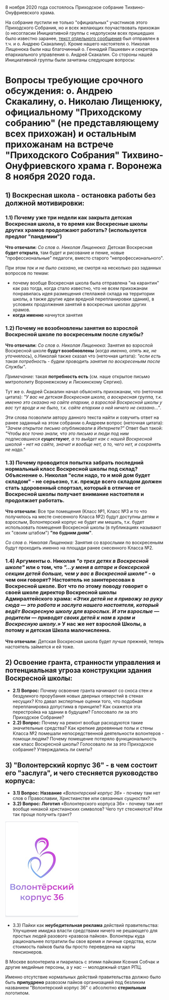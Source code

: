 8 ноября 2020 года состоялось Приходское собрание Тихвино-Онуфриевского храма.

На собрание пустили не только "официальных" участников этого Приходского Собрания, но и всех желающих поучаствовать прихожан (о несогласии Инициативной группы с недопуском всех пришедших было известно заранее,
 [текст отдельного сообщения](2020-11-08-sobranie-1-poz.md) был отправлен в т.ч. и о. Андрею Скакалину).
Кроме нашего настоятеля о. Николая Лищенюка были наш благочинный о. Геннадий Пашкевич  и секретарь епархиального управления о. Андрей Скакалин. 
Со стороны нашей Инициативной группы были зачитаны следующие вопросы:

# Вопросы требующие срочного обсуждения: о. Андрею Скакалину, о. Николаю Лищенюку, официальному "Приходскому собранию" (не представляющему всех прихожан) и остальным прихожанам  на встрече "Приходского Собрания" Тихвино-Онуфриевского храма г. Воронежа  8 ноября 2020 года.

## 1) Воскресная школа - остановка работы без должной мотивировки:

### 1.1) Почему уже три недели как **закрыта** детская Воскресная школа, в то время как Воскресные школы других храмов продолжают работать? (используется предлог "пандемии")

**Что отвечали:**
*Со слов о. Николая Лищенюка:* Детская Воскресная **будет открыта**, там будет и рисование и пение, 
новые "профессиональные" педагоги, вместо старого "непрофессионального".

При этом *так и не было сказано*, не смотря на несколько раз заданных вопросов по темам:

  * почему вообще Воскресная школа была  отправлена "на карантин" как раз тогда,
 когда стало известно, что не всем прихожанам понравилась идея размещения стеллажей склада на территории школы, 
а также другие идеи вредной перепланировки здания),
в условиях продолжения занятий в воскресных школах других храмов.
  * **когда именно** начнутся занятия


### 1.2)  Почему **не возобновлены** занятия во взрослой Воскресной школе по воскресеньям после службы?

**Что отвечали:**
*Со слов о. Николая Лищенюка:* Занятия во взрослой Воскресной школе **будут возобновлены**
 (*когда именно, опять же, не уточнялось*), о.Николай также сказал что (неточная цитата): 
*"если есть такая потребность - будем проводить занятия по воскресеньям после Службы"*.

*Примечание:* такая **потребность есть** (см. наше открытое письмо митрополиту Воронежскому и Лискинскому Сергию).

Тут же о. Андрей Скакалин начал объяснять прихожанам, что  (неточная цитата):
*"У вас не детская Воскресная школа, а воскресная группа,
 т.к. именно это сказано на сайте епархии, а взрослой Воскресной школы у вас тут вроде и не было,
т.к. сайте епархии о ней ничего не сказано..."*.

Эти слова позволили автору данного текста найти и озвучить ответ на ранее заданный на этом собрании о.Андреем вопрос (неточная цитата):
 *"Зачем открытое письмо опубликовали в Интернете?"*
Ответ был такой: *"Чтобы все точно знали, что это письмо и люди под ним подписавшиеся **существуют**, а то выйдет как с нашей Воскресной школой - нет на сайте, значит и вообще нет, а то, чего нет, и сохранять не надо."*

### 1.3) Почему проводится попытка забрать последний нормальный класс Воскресной школы под склад? Объяснение о. Николая "если надо, то и мой дом будет складом" - не серьезно, т.к. прежде всего складом должен стать здоровенный спортзал, который в отличие от Воскресной школы получает внимание настоятеля и продолжает работать.

**Что отвечали:**
Все три помещения (Класс №1, Класс №3 и то что получилось на месте снесенного Класса №2) 
будут доступны детям и взрослым, Волонтерский корпус не будет им мешать, т.к. будет использовать
помещения Воскресной школы (в публикациях называют их "своим штабом") **"по будним дням"**.

*Со слов о. Николая Лищенюка:* 
Занятия со взрослыми по воскресеньям будут проходить именно на площади ранее снесенного Класса №2.

### 1.4) Аргументы о. Николая  _"о трех детях в Воскресной школе"_  или о том, что _"...у меня в алтаре и боксерской секции детей больше, чем у вас в Воскресной школе"_ - о чем они говорят? Настоятель не заинтересован в Воскресной школе. Вот что по этому поводу говорит о своей школе директор Воскресной школы Адмиралтейского храма: _«Этих детей  не я привожу за руку сюда — это работа и заслуга нашего настоятеля, который ведёт Воскресную школу для взрослых. И эти взрослые — родители — приводят своих детей к нам в храм и Воскресную школу.»_ У нас же нет взрослой Школы, а потому и детская Школа малочисленна.

**Что отвечали:**
Детская Воскресная школа будет лучше прежней, теперь настоятель займется и ей тоже.

## 2) Освоение гранта, странности управления и потенциальная угроза конструкции здания Воскресной школы:

* **2.1) Вопрос:** Почему освоение гранта начинают со сноса стен и бездумного прорубания новых дверных отверстий в стенах несущих? Кто давал экспертные оценки того, что подобная перепланировка допустима в принципе? Как скажется эта перестройка на здании в будущем? Голосовало ли за это Приходское Собрание?
* **2.2) Вопрос:**  Почему на ремонт вообще расходуются такие значительные средства? Как крепкие деревянные полы и стены Класса №2 помешали непосредственной деятельности волонтеров - помощи людям? Почему помещение потеряло функциональность как класс Воскресной школы? Голосовало ли за это Приходское собрание? Утверждались ли сметы?

## 3) "Волонтерский корпус 36" - в чем состоит его "заслуга", и чего стесняется руководство корпуса:

* **3.1) Вопрос:** **Название** _«Волонтерский корпус 36»_ - почему там нет слов о Православии, Христианстве или связанных сущностях?
* **3.2) Вопрос:** **Логотип**  «Волонтерского корпуса 36» - почему там нет вообще никакой христианских символов? Чего тут стесняются? Или так проще получить грант?

![Волонтерский корпус 36 Воронеж](images/logo_vo36.png)

* 3.3) Пайки как **неубедительная реклама** действий правительства:  Улучшение имиджа власти средствами ничего не решающего для простых людей разового «развоза пайков».
  Волонтеры куда рациональнее потратили бы свое время и личные средства, если стоимость пайков была бы просто переведена на карты пенсионеров.  

В Москве волонтерила и пиарилась с этими пайками Ксения Собчак и другие медийные персоны, а у нас -- молодежный отдел РПЦ.

Именно отсутствие нормальных действий правительства должно было быть __припудрено__ развозом пайков организацией под безликим названием "Волонтерский корпус 36" с абсолютно **стерильным** логотипом.
